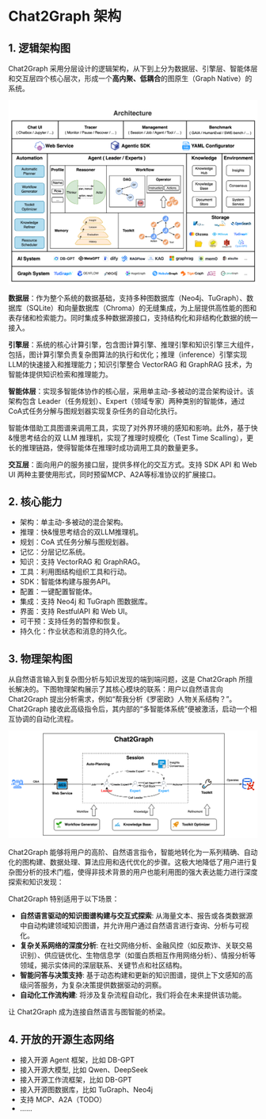 # Chat2Graph 架构

## 1. 逻辑架构图

Chat2Graph 采用分层设计的逻辑架构，从下到上分为数据层、引擎层、智能体层和交互层四个核心层次，形成一个**高内聚、低耦合**的图原生（Graph Native）的系统。

![logical-diagram](../en/img/architecture.png)

**数据层**：作为整个系统的数据基础，支持多种图数据库（Neo4j、TuGraph）、数据库（SQLite）和向量数据库（Chroma）的无缝集成，为上层提供高性能的图和表存储和检索能力。同时集成多种数据源接口，支持结构化和非结构化数据的统一接入。

**引擎层**：系统的核心计算引擎，包含图计算引擎、推理引擎和知识引擎三大组件，包括，图计算引擎负责复杂图算法的执行和优化；推理（inference）引擎实现 LLM的快速接入和推理能力；知识引擎整合 VectorRAG 和 GraphRAG 技术，为智能体提供知识检索和推理能力。

**智能体层**：实现多智能体协作的核心层，采用单主动-多被动的混合架构设计。该架构包含 Leader（任务规划）、Expert（领域专家）两种类别的智能体，通过CoA式任务分解与图规划器实现复杂任务的自动化执行。

智能体借助工具图谱来调用工具，实现了对外界环境的感知和影响。此外，基于快&慢思考结合的双 LLM 推理机，实现了推理时规模化（Test Time Scalling），更长的推理链路，使得智能体在推理时成功调用工具的数量更多。

**交互层**：面向用户的服务接口层，提供多样化的交互方式。支持 SDK API 和 Web UI 两种主要使用形式，同时预留MCP、A2A等标准协议的扩展接口。


## 2. 核心能力

- 架构：单主动-多被动的混合架构。
- 推理：快&慢思考结合的双LLM推理机。
- 规划：CoA 式任务分解与图规划器。
- 记忆：分层记忆系统。
- 知识：支持 VectorRAG 和 GraphRAG。
- 工具：利用图结构组织工具和行动。
- SDK：智能体构建与服务API。
- 配置：一键配置智能体。
- 集成：支持 Neo4j 和 TuGraph 图数据库。
- 界面：支持 RestfulAPI 和 Web UI。
- 可干预：支持任务的暂停和恢复。
- 持久化：作业状态和消息的持久化。

## 3. 物理架构图

从自然语言输入到复杂图分析与知识发现的端到端问题，这是 Chat2Graph 所擅长解决的。下图物理架构展示了其核心模块的联系：用户以自然语言向 Chat2Graph 提出分析需求，例如“帮我分析《罗密欧》人物关系结构？”。Chat2Graph 接收此高级指令后，其内部的“多智能体系统”便被激活，启动一个相互协调的自动化流程。

![physical-diagram](../en/img/physical-diagram.png)

Chat2Graph 能够将用户的高阶、自然语言指令，智能地转化为一系列精确、自动化的图构建、数据处理、算法应用和迭代优化的步骤。这极大地降低了用户进行复杂图分析的技术门槛，使得非技术背景的用户也能利用图的强大表达能力进行深度探索和知识发现：

Chat2Graph 特别适用于以下场景：

- **自然语言驱动的知识图谱构建与交互式探索**: 从海量文本、报告或各类数据源中自动构建领域知识图谱，并允许用户通过自然语言进行查询、分析与可视化。
- **复杂关系网络的深度分析**: 在社交网络分析、金融风控（如反欺诈、关联交易识别）、供应链优化、生物信息学（如蛋白质相互作用网络分析）、情报分析等领域，揭示实体间的深层联系、关键节点和社区结构。
- **智能问答与决策支持**: 基于动态构建和更新的知识图谱，提供上下文感知的高级问答服务，为复杂决策提供数据驱动的洞察。
- **自动化工作流构建**: 将涉及复杂流程自动化，我们将会在未来提供该功能。

让 Chat2Graph 成为连接自然语言与图智能的桥梁。

## 4. 开放的开源生态网络

- 接入开源 Agent 框架，比如 DB-GPT
- 接入开源大模型, 比如 Qwen、DeepSeek
- 接入开源工作流框架，比如 DB-GPT
- 接入开源图数据库，比如 TuGraph、Neo4j
- 支持 MCP、A2A（TODO）
- ……
